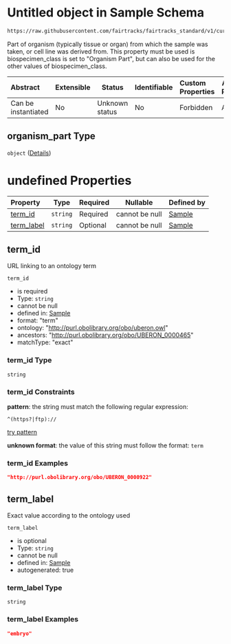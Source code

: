 # Untitled object in Sample Schema

```txt
https://raw.githubusercontent.com/fairtracks/fairtracks_standard/v1/current/json/schema/fairtracks_sample.schema.json#/properties/sample_type/properties/organism_part
```

Part of organism (typically tissue or organ) from which the sample was taken, or cell line was derived from. This property  must be used is biospecimen_class is set to "Organism Part", but can also be used for the other values of biospecimen_class.


| Abstract            | Extensible | Status         | Identifiable | Custom Properties | Additional Properties | Access Restrictions | Defined In                                                                                             |
| :------------------ | ---------- | -------------- | ------------ | :---------------- | --------------------- | ------------------- | ------------------------------------------------------------------------------------------------------ |
| Can be instantiated | No         | Unknown status | No           | Forbidden         | Allowed               | none                | [fairtracks_sample.schema.json\*](../json/schema/fairtracks_sample.schema.json "open original schema") |

## organism_part Type

`object` ([Details](fairtracks_sample-properties-sample_type-properties-organism_part.md))

# undefined Properties

| Property                  | Type     | Required | Nullable       | Defined by                                                                                                                                                                                                                                                                                               |
| :------------------------ | -------- | -------- | -------------- | :------------------------------------------------------------------------------------------------------------------------------------------------------------------------------------------------------------------------------------------------------------------------------------------------------- |
| [term_id](#term_id)       | `string` | Required | cannot be null | [Sample](fairtracks_sample-properties-sample_type-properties-organism_part-properties-term_id.md "https://raw.githubusercontent.com/fairtracks/fairtracks_standard/v1/current/json/schema/fairtracks_sample.schema.json#/properties/sample_type/properties/organism_part/properties/term_id")       |
| [term_label](#term_label) | `string` | Optional | cannot be null | [Sample](fairtracks_sample-properties-sample_type-properties-organism_part-properties-term_label.md "https://raw.githubusercontent.com/fairtracks/fairtracks_standard/v1/current/json/schema/fairtracks_sample.schema.json#/properties/sample_type/properties/organism_part/properties/term_label") |

## term_id

URL linking to an ontology term


`term_id`

-   is required
-   Type: `string`
-   cannot be null
-   defined in: [Sample](fairtracks_sample-properties-sample_type-properties-organism_part-properties-term_id.md "https://raw.githubusercontent.com/fairtracks/fairtracks_standard/v1/current/json/schema/fairtracks_sample.schema.json#/properties/sample_type/properties/organism_part/properties/term_id")
-   format: "term"
-   ontology: "http://purl.obolibrary.org/obo/uberon.owl"
-   ancestors: "http://purl.obolibrary.org/obo/UBERON_0000465"
-   matchType: "exact"

### term_id Type

`string`

### term_id Constraints

**pattern**: the string must match the following regular expression: 

```regexp
^(https?|ftp)://
```

[try pattern](https://regexr.com/?expression=%5E(https%3F%7Cftp)%3A%2F%2F "try regular expression with regexr.com")

**unknown format**: the value of this string must follow the format: `term`

### term_id Examples

```json
"http://purl.obolibrary.org/obo/UBERON_0000922"
```

## term_label

Exact value according to the ontology used


`term_label`

-   is optional
-   Type: `string`
-   cannot be null
-   defined in: [Sample](fairtracks_sample-properties-sample_type-properties-organism_part-properties-term_label.md "https://raw.githubusercontent.com/fairtracks/fairtracks_standard/v1/current/json/schema/fairtracks_sample.schema.json#/properties/sample_type/properties/organism_part/properties/term_label")
-   autogenerated: true

### term_label Type

`string`

### term_label Examples

```json
"embryo"
```
